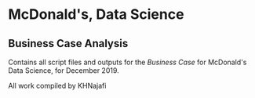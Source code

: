 # McDonald's, Data Science

## Business Case Analysis 
Contains all script files and outputs for the _Business Case_ for McDonald's Data Science, for  December 2019.

All work compiled by KHNajafi
